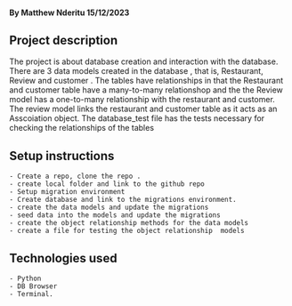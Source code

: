 #### **By Matthew Nderitu 15/12/2023**

## Project description  
   The project is about database creation and interaction with the database. There are 3 data models created in the database , that is, Restaurant,
   Review and customer . The tables have relationships in that the Restaurant and customer table have a many-to-many relationshop and the the Review 
   model has a one-to-many relationship  with the restaurant and customer. The review model links the restaurant and customer table as it acts as an Asscoiation object. The database_test file has the tests necessary for checking the relationships of the tables 

## Setup instructions

    - Create a repo, clone the repo .
    - create local folder and link to the github repo
    - Setup migration environment
    - Create database and link to the migrations environment.
    - create the data models and update the migrations
    - seed data into the models and update the migrations
    - create the object relationship methods for the data models
    - create a file for testing the object relationship  models
    

## Technologies used

    - Python
    - DB Browser
    - Terminal.
